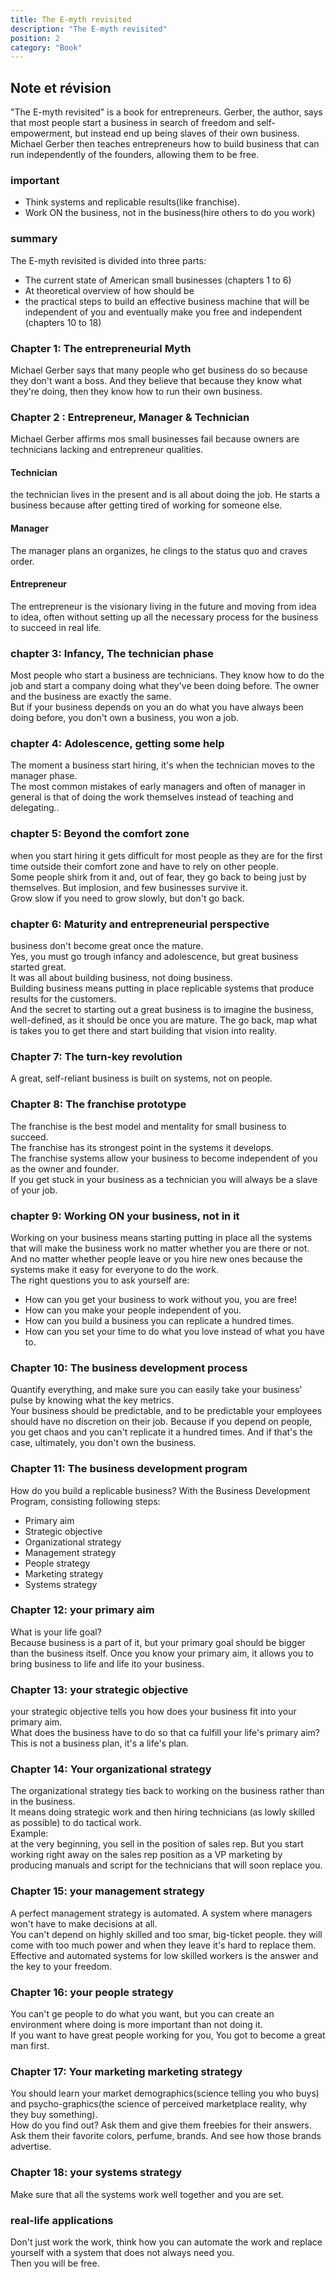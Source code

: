 ```yaml
---
title: The E-myth revisited
description: "The E-myth revisited"
position: 2
category: "Book"
---
```


## Note et révision

"The E-myth revisited" is a book for entrepreneurs. Gerber, the author, says that most people start a business in search of freedom and self-empowerment, but instead end up being slaves of their own business.</br>
Michael Gerber then teaches entrepreneurs how to build business that can run independently of the founders, allowing them to be free.</br>

### important

- Think systems and replicable results(like franchise).</br>
- Work ON the business, not in the business(hire others to do you work)</br>

### summary

The E-myth revisited is divided into three parts:

- The current state of American small businesses (chapters 1 to 6)
- At theoretical overview of how should be
- the practical steps to build an effective business machine that will be independent of you and eventually make you free and independent (chapters 10 to 18)

### Chapter 1: The entrepreneurial Myth

Michael Gerber says that many people who get business do so because they don't want a boss. And they believe that because they know what they're doing, then they know how to run their own business.

### Chapter 2 : Entrepreneur, Manager & Technician

Michael Gerber affirms mos small businesses fail because owners are technicians lacking and entrepreneur qualities.

#### Technician

the technician lives in the present and is all about doing the job. He starts a business because after getting tired of working for someone else.

#### Manager

The manager plans an organizes, he clings to the status quo and craves order.

#### Entrepreneur

The entrepreneur is the visionary living in the future and moving from idea to idea, often without setting up all the necessary process for the business to succeed in real life.

### chapter 3: Infancy, The technician phase

Most people who start a business are technicians. They know how to do the job and start a company doing what they've been doing before. The owner and the business are exactly the same.</br>
But if your business depends on you an do what you have always been doing before, you don't own a business, you won a job.

### chapter 4: Adolescence, getting some help

The moment a business start hiring, it's when the technician moves to the manager phase.</br>
The most common mistakes of early managers and often of manager in general is that of doing the work themselves instead of teaching and delegating..

### chapter 5: Beyond the comfort zone

when you start hiring it gets difficult for most people as they are for the first time outside their comfort zone and have to rely on other people.  
Some people shirk from it and, out of fear, they go back to being just by themselves. But implosion, and few businesses survive it.  
Grow slow if you need to grow slowly, but don't go back.

### chapter 6: Maturity and entrepreneurial perspective

business don't become great once the mature.  
Yes, you must go trough infancy and adolescence, but great business started great.  
It was all about building business, not doing business.  
Building business means putting in place replicable systems that produce results for the customers.  
And the secret to starting out a great business is to imagine the business, well-defined, as it should be once you are mature. The go back, map what is takes you to get there and start building that vision into reality.

### Chapter 7: The turn-key revolution

A great, self-reliant business is built on systems, not on people.

### Chapter 8: The franchise prototype

The franchise is the best model and mentality for small business to succeed.  
The franchise has its strongest point in the systems it develops.  
The franchise systems allow your business to become independent of you as the owner and founder.  
If you get stuck in your business as a technician you will always be a slave of your job.

### chapter 9: Working ON your business, not in it

Working on your business means starting putting in place all the systems that will make the business work no matter whether you are there or not. And no matter whether people leave or you hire new ones because the systems make it easy for everyone to do the work.  
The right questions you to ask yourself are:

- How can you get your business to work without you, you are free!
- How can you make your people independent of you.
- How can you build a business you can replicate a hundred times.
- How can you set your time to do what you love instead of what you have to.

### Chapter 10: The business development process

Quantify everything, and make sure you can easily take your business' pulse by knowing what the key metrics.  
Your business should be predictable, and to be predictable your employees should have no discretion on their job. Because if you depend on people, you get chaos and you can't replicate it a hundred times. And if that's the case, ultimately, you don't own the business.

### Chapter 11: The business development program

How do you build a replicable business? With the Business Development Program, consisting following steps:

- Primary aim
- Strategic objective
- Organizational strategy
- Management strategy
- People strategy
- Marketing strategy
- Systems strategy

### Chapter 12: your primary aim

What is your life goal?  
Because business is a part of it, but your primary goal should be bigger than the business itself. Once you know your primary aim, it allows you to bring business to life and life ito your business.

### Chapter 13: your strategic objective

your strategic objective tells you how does your business fit into your primary aim.  
What does the business have to do so that ca fulfill your life's primary aim?  
This is not a business plan, it's a life's plan.

### Chapter 14: Your organizational strategy

The organizational strategy ties back to working on the business rather than in the business.  
It means doing strategic work and then hiring technicians (as lowly skilled as possible) to do tactical work.  
Example:  
at the very beginning, you sell in the position of sales rep. But you start working right away on the sales rep position as a VP marketing by producing manuals and script for the technicians that will soon replace you.

### Chapter 15: your management strategy

A perfect management strategy is automated. A system where managers won't have to make decisions at all.  
You can't depend on highly skilled and too smar, big-ticket people. they will come with too much power and when they leave it's hard to replace them.  
Effective and automated systems for low skilled workers is the answer and the key to your freedom.

### Chapter 16: your people strategy

You can't ge people to do what you want, but you can create an environment where doing is more important than not doing it.  
If you want to have great people working for you, You got to become a great man first.

### Chapter 17: Your marketing marketing strategy

You should learn your market demographics(science telling you who buys) and psycho-graphics(the science of perceived marketplace reality, why they buy something).  
How do you find out?
Ask them and give them freebies for their answers. Ask them their favorite colors, perfume, brands. And see how those brands advertise.

### Chapter 18: your systems strategy

Make sure that all the systems work well together and you are set.

### real-life applications

Don't just work the work, think how you can automate the work and replace yourself with a system that does not always need you.  
Then you will be free.
